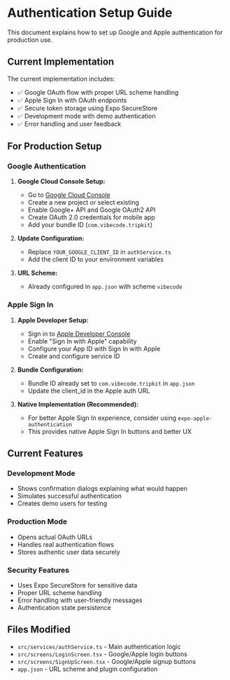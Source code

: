 # Authentication Setup Guide

This document explains how to set up Google and Apple authentication for production use.

## Current Implementation

The current implementation includes:
- ✅ Google OAuth flow with proper URL scheme handling
- ✅ Apple Sign In with OAuth endpoints 
- ✅ Secure token storage using Expo SecureStore
- ✅ Development mode with demo authentication
- ✅ Error handling and user feedback

## For Production Setup

### Google Authentication

1. **Google Cloud Console Setup:**
   - Go to [Google Cloud Console](https://console.cloud.google.com/)
   - Create a new project or select existing
   - Enable Google+ API and Google OAuth2 API
   - Create OAuth 2.0 credentials for mobile app
   - Add your bundle ID (`com.vibecode.tripkit`)

2. **Update Configuration:**
   - Replace `YOUR_GOOGLE_CLIENT_ID` in `authService.ts`
   - Add the client ID to your environment variables

3. **URL Scheme:**
   - Already configured in `app.json` with scheme `vibecode`

### Apple Sign In

1. **Apple Developer Setup:**
   - Sign in to [Apple Developer Console](https://developer.apple.com/)
   - Enable "Sign In with Apple" capability
   - Configure your App ID with Sign In with Apple
   - Create and configure service ID

2. **Bundle Configuration:**
   - Bundle ID already set to `com.vibecode.tripkit` in `app.json`
   - Update the client_id in the Apple auth URL

3. **Native Implementation (Recommended):**
   - For better Apple Sign In experience, consider using `expo-apple-authentication`
   - This provides native Apple Sign In buttons and better UX

## Current Features

### Development Mode
- Shows confirmation dialogs explaining what would happen
- Simulates successful authentication
- Creates demo users for testing

### Production Mode  
- Opens actual OAuth URLs
- Handles real authentication flows
- Stores authentic user data securely

### Security Features
- Uses Expo SecureStore for sensitive data
- Proper URL scheme handling
- Error handling with user-friendly messages
- Authentication state persistence

## Files Modified
- `src/services/authService.ts` - Main authentication logic
- `src/screens/LoginScreen.tsx` - Google/Apple login buttons
- `src/screens/SignUpScreen.tsx` - Google/Apple signup buttons  
- `app.json` - URL scheme and plugin configuration